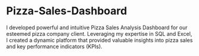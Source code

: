 # Pizza-Sales-Dashboard
 I developed powerful and intuitive Pizza Sales Analysis Dashboard for our esteemed pizza company client. Leveraging my expertise in SQL and Excel, I created a dynamic platform that provided valuable insights into pizza sales and key performance indicators (KPIs). 
